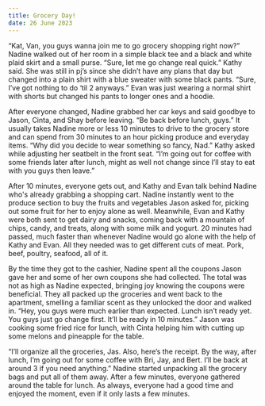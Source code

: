 ```yaml
---
title: Grocery Day!
date: 26 June 2023
---
```


“Kat, Van, you guys wanna join me to go grocery shopping right now?” Nadine walked out of her room in a simple black tee and a black and white plaid skirt and a small purse. “Sure, let me go change real quick.” Kathy said. She was still in pj’s since she didn’t have any plans that day but changed into a plain shirt with a blue sweater with some black pants. “Sure, I’ve got nothing to do ‘til 2 anyways.” Evan was just wearing a normal shirt with shorts but changed his pants to longer ones and a hoodie.

After everyone changed, Nadine grabbed her car keys and said goodbye to Jason, Cinta, and Shay before leaving. “Be back before lunch, guys.” It usually takes Nadine more or less 10 minutes to drive to the grocery store and can spend from 30 minutes to an hour picking produce and everyday items. “Why did you decide to wear something so fancy, Nad.” Kathy asked while adjusting her seatbelt in the front seat. “I’m going out for coffee with some friends later after lunch, might as well not change since I’ll stay to eat with you guys then leave.”

After 10 minutes, everyone gets out, and Kathy and Evan talk behind Nadine who's already grabbing a shopping cart. Nadine instantly went to the produce section to buy the fruits and vegetables Jason asked for, picking out some fruit for her to enjoy alone as well. Meanwhile, Evan and Kathy were both sent to get dairy and snacks, coming back with a mountain of chips, candy, and treats, along with some milk and yogurt. 20 minutes had passed, much faster than whenever Nadine would go alone with the help of Kathy and Evan. All they needed was to get different cuts of meat. Pork, beef, poultry, seafood, all of it.

By the time they got to the cashier, Nadine spent all the coupons Jason gave her and some of her own coupons she had collected. The total was not as high as Nadine expected, bringing joy knowing the coupons were beneficial. They all packed up the groceries and went back to the apartment, smelling a familiar scent as they unlocked the door and walked in. “Hey, you guys were much earlier than expected. Lunch isn’t ready yet. You guys just go change first. It’ll be ready in 10 minutes.” Jason was cooking some fried rice for lunch, with Cinta helping him with cutting up some melons and pineapple for the table.

“I’ll organize all the groceries, Jas. Also, here’s the receipt. By the way, after lunch, I’m going out for some coffee with Bri, Jay, and Bert. I’ll be back at around 3 if you need anything.” Nadine started unpacking all the grocery bags and put all of them away. After a few minutes, everyone gathered around the table for lunch. As always, everyone had a good time and enjoyed the moment, even if it only lasts a few minutes.

